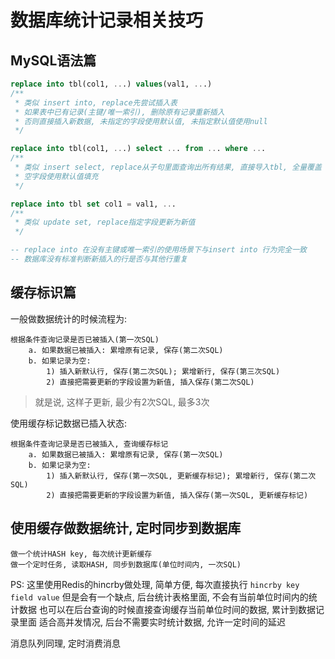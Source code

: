 数据库统计记录相关技巧
==

MySQL语法篇
--

``` sql
replace into tbl(col1, ...) values(val1, ...)
/**
 * 类似 insert into, replace先尝试插入表
 * 如果表中已有记录(主键/唯一索引), 删除原有记录重新插入
 * 否则直接插入新数据, 未指定的字段使用默认值, 未指定默认值使用null
 */

replace into tbl(col1, ...) select ... from ... where ...
/**
 * 类似 insert select, replace从子句里面查询出所有结果, 直接导入tbl, 全量覆盖
 * 空字段使用默认值填充
 */

replace into tbl set col1 = val1, ...
/**
 * 类似 update set, replace指定字段更新为新值
 */

-- replace into 在没有主键或唯一索引的使用场景下与insert into 行为完全一致
-- 数据库没有标准判断新插入的行是否与其他行重复
```

缓存标识篇
--

一般做数据统计的时候流程为:

``` text
根据条件查询记录是否已被插入(第一次SQL)
    a. 如果数据已被插入: 累增原有记录, 保存(第二次SQL)
    b. 如果记录为空:
        1) 插入新默认行, 保存(第二次SQL); 累增新行, 保存(第三次SQL)
        2) 直接把需要更新的字段设置为新值, 插入保存(第二次SQL)
```

> 就是说, 这样子更新, 最少有2次SQL, 最多3次

使用缓存标记数据已插入状态:

``` text
根据条件查询记录是否已被插入, 查询缓存标记
    a. 如果数据已被插入: 累增原有记录, 保存(第一次SQL)
    b. 如果记录为空:
        1) 插入新默认行, 保存(第一次SQL, 更新缓存标记); 累增新行, 保存(第二次SQL)
        2) 直接把需要更新的字段设置为新值, 插入保存(第一次SQL, 更新缓存标记)
```

使用缓存做数据统计, 定时同步到数据库
--

``` text
做一个统计HASH key, 每次统计更新缓存
做一个定时任务, 读取HASH, 同步到数据库(单位时间内, 一次SQL)
```

PS: 这里使用Redis的hincrby做处理, 简单方便, 每次直接执行 `hincrby key field value`
但是会有一个缺点, 后台统计表格里面, 不会有当前单位时间内的统计数据
也可以在后台查询的时候直接查询缓存当前单位时间的数据, 累计到数据记录里面
适合高并发情况, 后台不需要实时统计数据, 允许一定时间的延迟

消息队列同理, 定时消费消息
